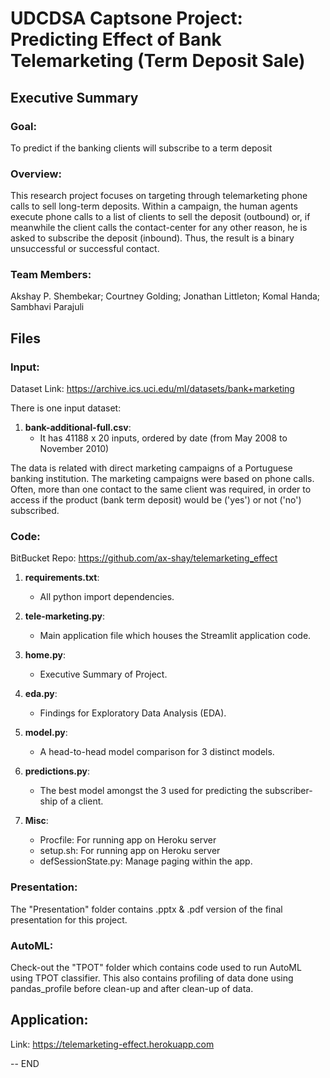 # UDCDSA Captsone Project: Predicting Effect of Bank Telemarketing (Term Deposit Sale)
## Executive Summary
### Goal: 
To predict if the banking clients will subscribe to a term deposit
### Overview:
This research project focuses on targeting through telemarketing phone calls to sell long-term deposits. Within a campaign, the human agents execute phone calls to a list of clients to sell the deposit (outbound) or, if meanwhile the client calls the contact-center for any other reason, he is asked to subscribe the deposit (inbound). Thus, the result is a binary unsuccessful or successful contact.<br>
### Team Members:
Akshay P. Shembekar; Courtney Golding; Jonathan Littleton; Komal Handa; Sambhavi Parajuli


## Files

### Input:
Dataset Link: https://archive.ics.uci.edu/ml/datasets/bank+marketing

There is one input dataset:
1) **bank-additional-full.csv**:  
   - It has 41188 x 20 inputs, ordered by date (from May 2008 to November 2010)

The data is related with direct marketing campaigns of a Portuguese banking institution. The marketing campaigns were based on phone calls. Often, more than one contact to the same client was required, in order to access if the product (bank term deposit) would be ('yes') or not ('no') subscribed.

### Code:
BitBucket Repo: https://github.com/ax-shay/telemarketing_effect

1) **requirements.txt**:
    - All python import dependencies. 

2) **tele-marketing.py**:
    - Main application file which houses the Streamlit application code. 

3) **home.py**:
    - Executive Summary of Project. 

4) **eda.py**:
    - Findings for Exploratory Data Analysis (EDA). 

5) **model.py**:
    - A head-to-head model comparison for 3 distinct models. 

6) **predictions.py**:
    - The best model amongst the 3 used for predicting the subscriber-ship of a client. 

7) **Misc**:
    - Procfile: For running app on Heroku server
    - setup.sh: For running app on Heroku server
    - defSessionState.py: Manage paging within the app. 

### Presentation:
The "Presentation" folder contains .pptx & .pdf version of the final presentation for this project.

### AutoML:
Check-out the "TPOT" folder which contains code used to run AutoML using TPOT classifier.
This also contains profiling of data done using pandas_profile before clean-up and after clean-up of data.

## Application:
Link: https://telemarketing-effect.herokuapp.com

-- END
